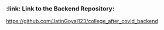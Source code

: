 
<h3>:link: Link to the Backend Repository:</h3>
<a href="https://github.com/JatinGoyal123/college_after_covid_backend" target="_blank">https://github.com/JatinGoyal123/college_after_covid_backend</a>
